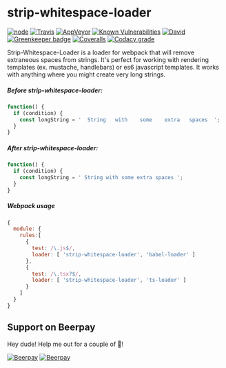 # strip-whitespace-loader

[![node](https://img.shields.io/node/v/strip-whitespace-loader.svg)](https://www.npmjs.com/package/strip-whitespace-loader)
[![Travis](https://img.shields.io/travis/markis/strip-whitespace-loader.svg)](https://travis-ci.org/markis/strip-whitespace-loader)
[![AppVeyor](https://img.shields.io/appveyor/ci/markis/strip-whitespace-loader.svg)](https://ci.appveyor.com/project/markis/strip-whitespace-loader)
[![Known Vulnerabilities](https://snyk.io/test/github/markis/strip-whitespace-loader/badge.svg)](https://snyk.io/test/github/markis/strip-whitespace-loader)
[![David](https://img.shields.io/david/markis/strip-whitespace-loader.svg)](https://david-dm.org/markis/strip-whitespace-loader)
[![Greenkeeper badge](https://badges.greenkeeper.io/markis/strip-whitespace-loader.svg)](https://greenkeeper.io/)
[![Coveralls](https://img.shields.io/coveralls/markis/strip-whitespace-loader.svg)](https://coveralls.io/github/markis/strip-whitespace-loader)
[![Codacy grade](https://img.shields.io/codacy/grade/9c91f25bb9914a268cdf3644211fbae2.svg)](https://www.codacy.com/app/markis/strip-whitespace-loader)


Strip-Whitespace-Loader is a loader for webpack that will remove extraneous spaces from strings. It's perfect for working with rendering templates (ex. mustache, handlebars) or es6 javascript templates. It works with anything where you might create very long strings.

##### Before strip-whitespace-loader:
``` javascript
function() {
  if (condition) {
    const longString = '  String   with    some    extra   spaces  ';
  }
}
```

##### After strip-whitespace-loader:
``` javascript
function() {
  if (condition) {
    const longString = ' String with some extra spaces ';
  }
}
```

##### Webpack usage

``` javascript
{
  module: {
    rules:[
      {
        test: /\.js$/,
        loader: [ 'strip-whitespace-loader', 'babel-loader' ]
      },
      {
        test: /\.tsx?$/,
        loader: [ 'strip-whitespace-loader', 'ts-loader' ]
      }
    ]
  }
}
```

## Support on Beerpay
Hey dude! Help me out for a couple of :beers:!

[![Beerpay](https://beerpay.io/markis/strip-whitespace-loader/badge.svg?style=beer-square)](https://beerpay.io/markis/strip-whitespace-loader)  [![Beerpay](https://beerpay.io/markis/strip-whitespace-loader/make-wish.svg?style=flat-square)](https://beerpay.io/markis/strip-whitespace-loader?focus=wish)